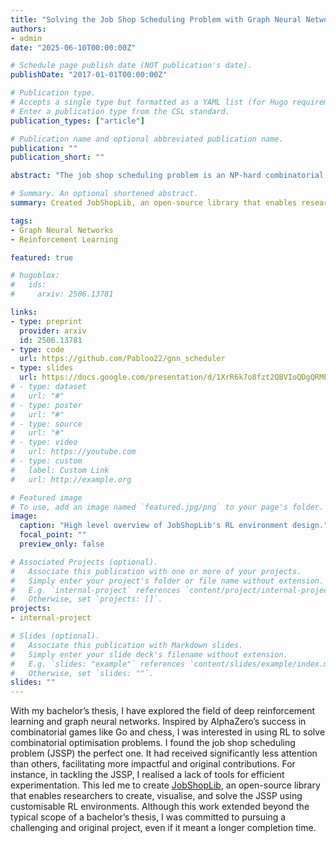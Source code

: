 ```yaml
---
title: "Solving the Job Shop Scheduling Problem with Graph Neural Networks: A Customizable Reinforcement Learning Environment"
authors:
- admin
date: "2025-06-10T00:00:00Z"

# Schedule page publish date (NOT publication's date).
publishDate: "2017-01-01T00:00:00Z"

# Publication type.
# Accepts a single type but formatted as a YAML list (for Hugo requirements).
# Enter a publication type from the CSL standard.
publication_types: ["article"]

# Publication name and optional abbreviated publication name.
publication: ""
publication_short: ""

abstract: "The job shop scheduling problem is an NP-hard combinatorial optimization problem relevant to manufacturing and timetabling. Traditional approaches use priority dispatching rules based on simple heuristics. Recent work has attempted to replace these with deep learning models, particularly graph neural networks (GNNs), that learn to assign priorities from data. However, training such models requires customizing numerous factors: graph representation, node features, action space, and reward functions. The lack of modular libraries for experimentation makes this research time-consuming. This work introduces JobShopLib, a modular library that allows customizing these factors and creating new components with its reinforcement learning environment. We trained several dispatchers through imitation learning to demonstrate the environment's utility. One model outperformed various graph-based dispatchers using only individual operation features, highlighting the importance of feature customization. Our GNN model achieved near state-of-the-art results on large-scale problems. These results suggest significant room for improvement in developing such models. JobShopLib provides the necessary tools for future experimentation."

# Summary. An optional shortened abstract.
summary: Created JobShopLib, an open-source library that enables researchers to create, visualise, and solve the JSSP using customisable RL environments.

tags:
- Graph Neural Networks
- Reinforcement Learning

featured: true

# hugoblox:
#   ids:
#     arxiv: 2506.13781

links:
- type: preprint
  provider: arxiv
  id: 2506.13781
- type: code
  url: https://github.com/Pabloo22/gnn_scheduler
- type: slides
  url: https://docs.google.com/presentation/d/1XrR6k7o8fzt2QBVIoQDgQRMPp4axG7I5Y2KsoU988_c/edit?usp=sharing
# - type: dataset
#   url: "#"
# - type: poster
#   url: "#"
# - type: source
#   url: "#"
# - type: video
#   url: https://youtube.com
# - type: custom
#   label: Custom Link
#   url: http://example.org

# Featured image
# To use, add an image named `featured.jpg/png` to your page's folder. 
image:
  caption: "High level overview of JobShopLib's RL environment design."
  focal_point: ""
  preview_only: false

# Associated Projects (optional).
#   Associate this publication with one or more of your projects.
#   Simply enter your project's folder or file name without extension.
#   E.g. `internal-project` references `content/project/internal-project/index.md`.
#   Otherwise, set `projects: []`.
projects:
- internal-project

# Slides (optional).
#   Associate this publication with Markdown slides.
#   Simply enter your slide deck's filename without extension.
#   E.g. `slides: "example"` references `content/slides/example/index.md`.
#   Otherwise, set `slides: ""`.
slides: ""
---
```


With my bachelor’s thesis, I have explored the field of deep reinforcement learning and graph neural networks. Inspired by AlphaZero’s success in combinatorial games like Go and chess, I was interested in using RL to solve combinatorial optimisation problems. I found the job shop scheduling problem (JSSP) the perfect one. It had received significantly less attention than others, facilitating more impactful and original contributions. For instance, in tackling the JSSP, I realised a lack of tools for efficient experimentation. This led me to create [JobShopLib](https://github.com/Pabloo22/job_shop_lib), an open-source library that enables researchers to create, visualise, and solve the JSSP using customisable RL environments. Although this work extended beyond the typical scope of a bachelor’s thesis, I was committed to pursuing a challenging and original project, even if it meant a longer completion time.

<!-- This work is driven by the results in my [previous paper](/publication/conference-paper/) on LLMs.

{{% callout note %}}
Create your slides in Markdown - click the *Slides* button to check out the example.
{{% /callout %}}

Add the publication's **full text** or **supplementary notes** here. You can use rich formatting such as including [code, math, and images](https://docs.hugoblox.com/content/writing-markdown-latex/). -->
